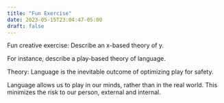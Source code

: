 ```yaml
---
title: "Fun Exercise"
date: 2023-05-15T23:04:47-05:00
draft: false
---
```


Fun creative exercise: Describe an x-based theory of y.

For instance, describe a play-based theory of language.

Theory: Language is the inevitable outcome of optimizing play for safety.

Language allows us to play in our minds, rather than in the real world. This minimizes the risk to our person, external and internal.
